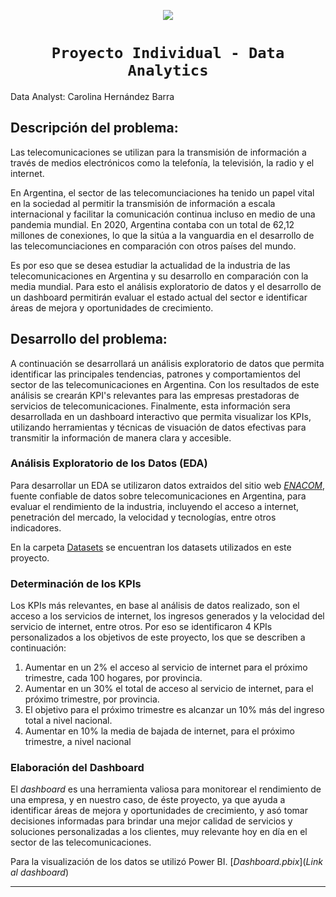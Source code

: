 <p align=center><img src=https://d31uz8lwfmyn8g.cloudfront.net/Assets/logo-henry-white-lg.png><p>
  
# <h1 align=center>**`Proyecto Individual - Data Analytics`**</h1>

Data Analyst: Carolina Hernández Barra

## Descripción del problema:
Las telecomunicaciones se utilizan para la transmisión de información a través de medios electrónicos como la telefonía, la televisión, la radio y el internet.

En Argentina, el sector de las telecomunciaciones ha tenido un papel vital en la sociedad al permitir la transmisión de información a escala internacional y facilitar la comunicación continua incluso en medio de una pandemia mundial.
En 2020, Argentina contaba con un total de 62,12 millones de conexiones, lo que la sitúa a la vanguardia en el desarrollo de las telecomunciaciones en comparación con otros países del mundo. 

Es por eso que se desea estudiar la actualidad de la industria de las telecomunicaciones en Argentina y su desarrollo en comparación con la media mundial. Para esto el análisis exploratorio de datos y el desarrollo de un dashboard permitirán evaluar el estado actual del sector e identificar áreas de mejora y oportunidades de crecimiento.

## Desarrollo del problema:
A continuación se desarrollará un análisis exploratorio de datos que permita identificar las principales tendencias, patrones y comportamientos del sector de las telecomunicaciones en Argentina. Con los resultados de este análisis se crearán KPI's relevantes para las empresas prestadoras de servicios de telecomunicaciones. Finalmente, esta información sera desarrollada en un dashboard interactivo que permita visualizar  los KPIs, utilizando herramientas y técnicas de visuación de datos efectivas para transmitir la información de manera clara y accesible.

### Análisis Exploratorio de los Datos (EDA)
Para desarrollar un EDA se utilizaron datos extraidos del sitio web [_ENACOM_](https://datosabiertos.enacom.gob.ar/home), fuente confiable de datos sobre telecomunicaciones en Argentina, para evaluar el rendimiento de la industria, incluyendo el acceso a internet, penetración del mercado, la velocidad y tecnologías, entre otros indicadores. 

En la carpeta [Datasets](https://github.com/CaroHernz/PI-Data-Analytics/tree/main/Datasets) se encuentran los datasets utilizados en este proyecto. 

### Determinación de los KPIs
Los KPIs más relevantes, en base al análisis de datos realizado, son el acceso a los servicios de internet, los ingresos generados y la velocidad del servicio de internet, entre otros. Por eso se identificaron 4 KPIs personalizados a los objetivos de este proyecto, los que se describen a continuación:

1. Aumentar en un 2% el acceso al servicio de internet para el próximo trimestre, cada 100 hogares, por provincia.
2. Aumentar en un 30% el total de acceso al servicio de internet, para el próximo trimestre, por provincia.
3. El objetivo para el próximo trimestre es alcanzar un 10% más del ingreso total a nivel nacional.
4. Aumentar en 10% la media de bajada de internet, para el próximo trimestre, a nivel nacional

### Elaboración del Dashboard
El *dashboard* es una herramienta valiosa para monitorear el rendimiento de una empresa, y en nuestro caso, de éste proyecto, ya que ayuda a identificar áreas de mejora y oportunidades de crecimiento, y asó tomar decisiones informadas para brindar una mejor calidad de servicios y soluciones personalizadas a los clientes, muy relevante hoy en día en el sector de las telecomunicaciones. 

Para la visualización de los datos se utilizó Power BI. [_Dashboard.pbix_](_Link al dashboard_)

----
